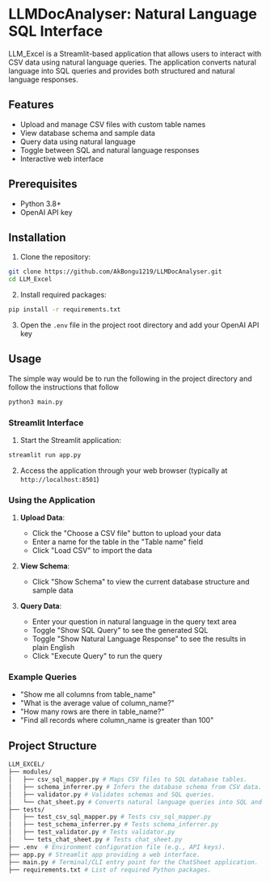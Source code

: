 # LLMDocAnalyser: Natural Language SQL Interface

LLM_Excel is a Streamlit-based application that allows users to interact with CSV data using natural language queries. The application converts natural language into SQL queries and provides both structured and natural language responses.

## Features

- Upload and manage CSV files with custom table names
- View database schema and sample data
- Query data using natural language
- Toggle between SQL and natural language responses
- Interactive web interface

## Prerequisites

- Python 3.8+
- OpenAI API key

## Installation

1. Clone the repository:
```bash
git clone https://github.com/AkBongu1219/LLMDocAnalyser.git
cd LLM_Excel
```

2. Install required packages:
```bash
pip install -r requirements.txt
```

3. Open the `.env` file in the project root directory and add your OpenAI API key

## Usage
The simple way would be to run the following in the project directory and follow the instructions that follow
```bash
python3 main.py
```
### Streamlit Interface
1. Start the Streamlit application:
```bash
streamlit run app.py
```

2. Access the application through your web browser (typically at `http://localhost:8501`)

### Using the Application

1. **Upload Data**:
   - Click the "Choose a CSV file" button to upload your data
   - Enter a name for the table in the "Table name" field
   - Click "Load CSV" to import the data

2. **View Schema**:
   - Click "Show Schema" to view the current database structure and sample data

3. **Query Data**:
   - Enter your question in natural language in the query text area
   - Toggle "Show SQL Query" to see the generated SQL
   - Toggle "Show Natural Language Response" to see the results in plain English
   - Click "Execute Query" to run the query

### Example Queries

- "Show me all columns from table_name"
- "What is the average value of column_name?"
- "How many rows are there in table_name?"
- "Find all records where column_name is greater than 100"

## Project Structure
```bash
LLM_EXCEL/
├── modules/
│   ├── csv_sql_mapper.py # Maps CSV files to SQL database tables.
│   ├── schema_inferrer.py # Infers the database schema from CSV data.
│   ├── validator.py # Validates schemas and SQL queries.
│   └── chat_sheet.py # Converts natural language queries into SQL and result templates.
├── tests/
│   ├── test_csv_sql_mapper.py # Tests csv_sql_mapper.py
│   ├── test_schema_inferrer.py # Tests schema_inferrer.py
│   ├── test_validator.py # Tests validator.py
│   └── tets_chat_sheet.py # Tests chat_sheet.py
├── .env  # Environment configuration file (e.g., API keys).
├── app.py # Streamlit app providing a web interface.
├── main.py # Terminal/CLI entry point for the ChatSheet application.
├── requirements.txt # List of required Python packages.
```

